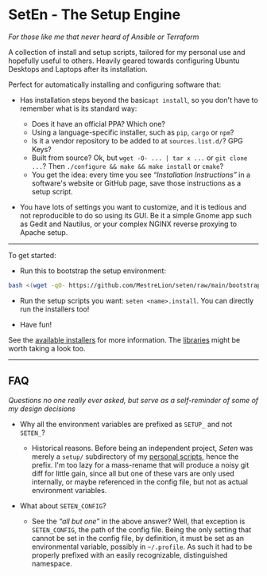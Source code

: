 SetEn - The Setup Engine
==============================================================================

*For those like me that never heard of Ansible or Terraform*

A collection of install and setup scripts, tailored for my personal use and
hopefully useful to others. Heavily geared towards configuring Ubuntu Desktops
and Laptops after its installation.

Perfect for automatically installing and configuring software that:

- Has installation steps beyond the basic`apt install`, so you don't have to
  remember what is its standard way:
  - Does it have an official PPA? Which one?
  - Using a language-specific installer, such as `pip`, `cargo` or `npm`?
  - Is it a vendor repository to be added to at `sources.list.d/`? GPG Keys?
  - Built from source? Ok, but `wget -O- ... | tar x ...` or `git clone ...`?
    Then `./configure && make && make install` or `cmake`?
  - You get the idea: every time you see *“Installation Instructions”* in a
    software's website or GitHub page, save those instructions as a setup script.

- You have lots of settings you want to customize, and it is tedious and not
  reproducible to do so using its GUI. Be it a simple Gnome app such as Gedit
  and Nautilus, or your complex NGINX reverse proxying to Apache setup.

---

To get started:

- Run this to bootstrap the setup environment:

```sh
bash <(wget -qO- https://github.com/MestreLion/seten/raw/main/bootstrap.sh)
```

- Run the setup scripts you want: `seten <name>.install`. You can directly run the installers too!

- Have fun!

See the [available installers](setup) for more information.
The [libraries](setuplib.d) might be worth taking a look too.

---

FAQ
---
*Questions no one really ever asked, but serve as a self-reminder of some of my design decisions*

- Why all the environment variables are prefixed as `SETUP_` and not `SETEN_`?
  - Historical reasons. Before being an independent project, *Seten* was merely a `setup/`
    subdirectory of my [personal scripts](https://github.com/MestreLion/scripts), hence
    the prefix. I'm too lazy for a mass-rename that will produce a noisy git diff for
    little gain, since all but one of these vars are only used internally, or maybe
    referenced in the config file, but not as actual environment variables.

- What about `SETEN_CONFIG`?
  - See the *“all but one”* in the above answer? Well, that exception is `SETEN_CONFIG`,
    the path of the config file. Being the only setting that cannot be set in the
    config file, by definition, it must be set as an environmental variable, possibly
    in `~/.profile`. As such it had to be properly prefixed with an easily recognizable,
    distinguished namespace.
